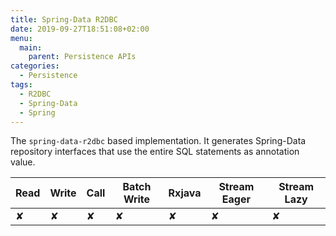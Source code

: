 ```yaml
---
title: Spring-Data R2DBC
date: 2019-09-27T18:51:08+02:00
menu:
  main:
    parent: Persistence APIs
categories:
  - Persistence
tags:
  - R2DBC
  - Spring-Data
  - Spring
---
```


The `spring-data-r2dbc` based implementation. It generates Spring-Data repository interfaces that use the entire SQL statements as annotation value.

| Read | Write | Call | Batch Write | Rxjava | Stream Eager | Stream Lazy |
|------|-------|------|-------------|--------|--------------|-------------|
| ✘    | ✘     | ✘    | ✘           | ✘      | ✘            | ✘           |

